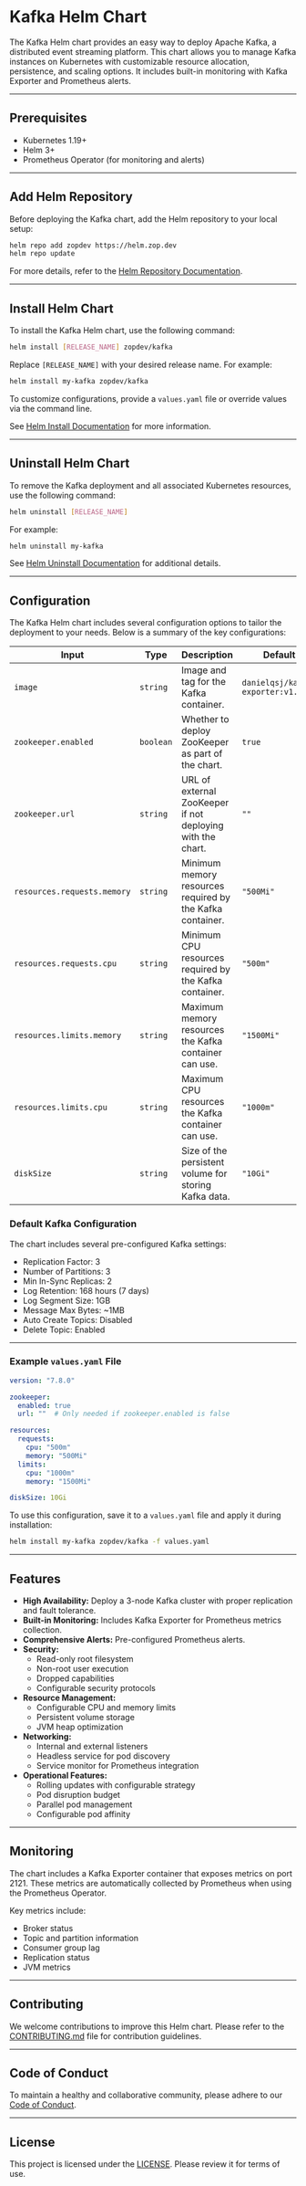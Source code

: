 # Kafka Helm Chart

The Kafka Helm chart provides an easy way to deploy Apache Kafka, a distributed event streaming platform. This chart allows you to manage Kafka instances on Kubernetes with customizable resource allocation, persistence, and scaling options. It includes built-in monitoring with Kafka Exporter and Prometheus alerts.

---

## Prerequisites

- Kubernetes 1.19+  
- Helm 3+
- Prometheus Operator (for monitoring and alerts)

---

## Add Helm Repository

Before deploying the Kafka chart, add the Helm repository to your local setup:

```bash
helm repo add zopdev https://helm.zop.dev
helm repo update
```

For more details, refer to the [Helm Repository Documentation](https://helm.sh/docs/helm/helm_repo/).

---

## Install Helm Chart

To install the Kafka Helm chart, use the following command:

```bash
helm install [RELEASE_NAME] zopdev/kafka
```

Replace `[RELEASE_NAME]` with your desired release name. For example:

```bash
helm install my-kafka zopdev/kafka
```

To customize configurations, provide a `values.yaml` file or override values via the command line.

See [Helm Install Documentation](https://helm.sh/docs/helm/helm_install/) for more information.

---

## Uninstall Helm Chart

To remove the Kafka deployment and all associated Kubernetes resources, use the following command:

```bash
helm uninstall [RELEASE_NAME]
```

For example:

```bash
helm uninstall my-kafka
```

See [Helm Uninstall Documentation](https://helm.sh/docs/helm/helm_uninstall/) for additional details.

---

## Configuration

The Kafka Helm chart includes several configuration options to tailor the deployment to your needs. Below is a summary of the key configurations:

| **Input**                   | **Type** | **Description**                                            | **Default**    |
|-----------------------------|----------|------------------------------------------------------------|----------------|
| `image`                   | `string` | Image and tag for the Kafka container.                     | `danielqsj/kafka-exporter:v1.9.0`            |
| `zookeeper.enabled`         | `boolean`| Whether to deploy ZooKeeper as part of the chart.          | `true`        |
| `zookeeper.url`            | `string` | URL of external ZooKeeper if not deploying with the chart. | `""`          |
| `resources.requests.memory` | `string` | Minimum memory resources required by the Kafka container.  | `"500Mi"`     |
| `resources.requests.cpu`    | `string` | Minimum CPU resources required by the Kafka container.     | `"500m"`      |
| `resources.limits.memory`   | `string` | Maximum memory resources the Kafka container can use.      | `"1500Mi"`    |
| `resources.limits.cpu`      | `string` | Maximum CPU resources the Kafka container can use.         | `"1000m"`     |
| `diskSize`                  | `string` | Size of the persistent volume for storing Kafka data.      | `"10Gi"`      |

### Default Kafka Configuration

The chart includes several pre-configured Kafka settings:

- Replication Factor: 3
- Number of Partitions: 3
- Min In-Sync Replicas: 2
- Log Retention: 168 hours (7 days)
- Log Segment Size: 1GB
- Message Max Bytes: ~1MB
- Auto Create Topics: Disabled
- Delete Topic: Enabled

---

### Example `values.yaml` File

```yaml
version: "7.8.0"

zookeeper:
  enabled: true
  url: ""  # Only needed if zookeeper.enabled is false

resources:
  requests:
    cpu: "500m"
    memory: "500Mi"
  limits:
    cpu: "1000m"
    memory: "1500Mi"

diskSize: 10Gi
```

To use this configuration, save it to a `values.yaml` file and apply it during installation:

```bash
helm install my-kafka zopdev/kafka -f values.yaml
```

---

## Features

- **High Availability:** Deploy a 3-node Kafka cluster with proper replication and fault tolerance.
- **Built-in Monitoring:** Includes Kafka Exporter for Prometheus metrics collection.
- **Comprehensive Alerts:** Pre-configured Prometheus alerts.
- **Security:** 
  - Read-only root filesystem
  - Non-root user execution
  - Dropped capabilities
  - Configurable security protocols
- **Resource Management:**
  - Configurable CPU and memory limits
  - Persistent volume storage
  - JVM heap optimization
- **Networking:**
  - Internal and external listeners
  - Headless service for pod discovery
  - Service monitor for Prometheus integration
- **Operational Features:**
  - Rolling updates with configurable strategy
  - Pod disruption budget
  - Parallel pod management
  - Configurable pod affinity

---

## Monitoring

The chart includes a Kafka Exporter container that exposes metrics on port 2121. These metrics are automatically collected by Prometheus when using the Prometheus Operator.

Key metrics include:
- Broker status
- Topic and partition information
- Consumer group lag
- Replication status
- JVM metrics

---

## Contributing

We welcome contributions to improve this Helm chart. Please refer to the [CONTRIBUTING.md](../../CONTRIBUTING.md) file for contribution guidelines.

---

## Code of Conduct

To maintain a healthy and collaborative community, please adhere to our [Code of Conduct](../../CODE_OF_CONDUCT.md).

---

## License

This project is licensed under the [LICENSE](../../LICENSE). Please review it for terms of use. 